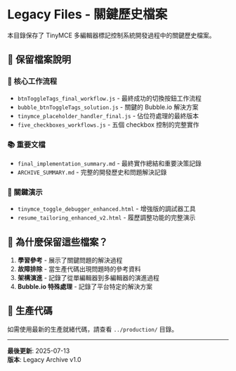 # Legacy Files - 關鍵歷史檔案

本目錄保存了 TinyMCE 多編輯器標記控制系統開發過程中的關鍵歷史檔案。

## 📁 保留檔案說明

### 🔧 核心工作流程
- `btnToggleTags_final_workflow.js` - 最終成功的切換按鈕工作流程
- `bubble_btnToggleTags_solution.js` - 關鍵的 Bubble.io 解決方案
- `tinymce_placeholder_handler_final.js` - 佔位符處理的最終版本
- `five_checkboxes_workflows.js` - 五個 checkbox 控制的完整實作

### 📚 重要文檔
- `final_implementation_summary.md` - 最終實作總結和重要決策記錄
- `ARCHIVE_SUMMARY.md` - 完整的開發歷史和問題解決記錄

### 🎨 關鍵演示
- `tinymce_toggle_debugger_enhanced.html` - 增強版的調試器工具
- `resume_tailoring_enhanced_v2.html` - 履歷調整功能的完整演示

## 🎯 為什麼保留這些檔案？

1. **學習參考** - 展示了關鍵問題的解決過程
2. **故障排除** - 當生產代碼出現問題時的參考資料
3. **架構演進** - 記錄了從單編輯器到多編輯器的演進過程
4. **Bubble.io 特殊處理** - 記錄了平台特定的解決方案

## 🚀 生產代碼

如需使用最新的生產就緒代碼，請查看 `../production/` 目錄。

---
**最後更新**: 2025-07-13  
**版本**: Legacy Archive v1.0